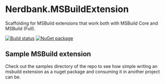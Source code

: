 # Nerdbank.MSBuildExtension

Scaffolding for MSBuild extensions that work both with MSBuild Core and MSBuild (Full).

[![Build status](https://ci.appveyor.com/api/projects/status/h5ifdo1brnns3rvv/branch/master?svg=true)](https://ci.appveyor.com/project/AArnott/nerdbank-msbuildextension/branch/master)
[![NuGet package](https://img.shields.io/nuget/v/Nerdbank.MSBuildExtension.svg)](https://nuget.org/packages/Nerdbank.MSBuildExtension)

## Sample MSBuild extension

Check out the samples directory of the repo to see how simple writing an msbuild extension
as a nuget package and consuming it in another project can be.
